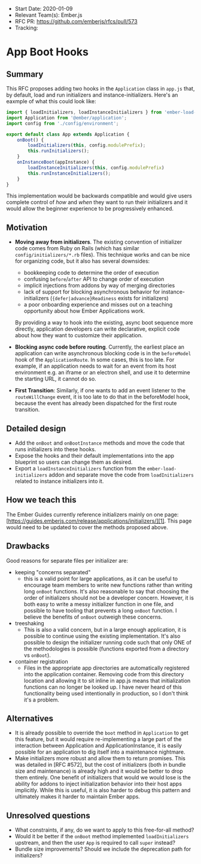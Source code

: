 - Start Date: 2020-01-09
- Relevant Team(s): Ember.js
- RFC PR: https://github.com/emberjs/rfcs/pull/573
- Tracking:

# App Boot Hooks

## Summary

This RFC proposes adding two hooks in the `Application` class in `app.js` that, by default, load
and run initializers and instance-initializers. Here's an eaxmple of what this could look like:

```js
import { loadInitializers, loadInstanceInitializers } from 'ember-load-initializers';
import Application from '@ember/application';
import config from './config/environment';

export default class App extends Application {
    onBoot() {
        loadInitializers(this, config.modulePrefix);
        this.runInitializers();
    }
    onInstanceBoot(appInstance) {
        loadInstanceInitializers(this, config.modulePrefix)
        this.runInstanceInitializers();
    }
}
```

This implementation would be backwards compatible and would give users complete control of
*how* and *when* they want to run their initializers and it would allow the beginner experience to
be progressively enhanced.

## Motivation

- **Moving away from initializers**. The existing convention of initializer code comes from
Ruby on Rails (which has similar `config/initializers/*.rb` files). This technique works
and can be nice for organizing code, but it also has several downsides:

    - bookkeeping code to determine the order of execution
    - confusing `before`/`after` API to change order of execution
    - implicit injections from addons by way of merging directories
    - lack of support for blocking asynchronous behavior for instance-initializers (`{defer|advance}Readiness` exists for initializers)
    - a poor onboarding experience and misses out on a teaching opportunity about how Ember Applications work.

    By providing a way to hook into the existing, async boot sequence more directly,
    application developers can write declarative, explicit code about how they want to
    customize their application.
- **Blocking async code before routing**. Currently, the earliest place an application can write
asynchronous blocking code is in the `beforeModel` hook of the `ApplicationRoute`.
In some cases, this is too late. For example, if an application needs to wait for an event
from its host environment e.g. an iframe or an electron shell, and use it to determine
the starting URL, it cannot do so.
- **First Transition**: Similarly, if one wants to add an event listener to the
`routeWillChange` event, it is too late to do that in the beforeModel hook, because the
event has already been dispatched for the first route transition.

## Detailed design

- Add the `onBoot` and `onBootInstance` methods and move the code that runs initializers into these
hooks.
- Expose the hooks and their default implementations into the app blueprint so users can change them
as desired.
- Export a `loadInstanceInitializers` function from the `ember-load-initializers` addon and separate
move the code from `loadInitializers` related to instance initializers into it.

## How we teach this

The Ember Guides currently reference initializers mainly on one page:
[https://guides.emberjs.com/release/applications/initializers/][1].
This page would need to be updated to cover the methods proposed above.

## Drawbacks

Good reasons for separate files per initializer are:

- keeping "concerns separated"
    - this is a valid point for large applications, as it can be useful to encourage team members
    to write new functions rather than writing long `onBoot` functions. It's also reasonable to say
    that choosing the order of initializers should not be a developer concern. However, it is both
    easy to write a messy initializer function in one file, and possible to have tooling that
    prevents a long `onBoot` function. I believe the benefits of `onBoot` outweigh these concerns.
- treeshaking
    - This is also a valid concern, but in a large enough application, it is possible to continue
    using the existing implementation. It's also possible to design the initializer running code
    such that only ONE of the methodologies is possible (functions exported from a directory
    vs `onBoot`).
- container registration
    - Files in the appropriate app directories are automatically registered into the application
    container. Removing code from this directory location and allowing it to sit inline in app.js
    means that initialization functions can no longer be looked up. I have never heard of this
    functionality being used intentionally in production, so I don't think it's a problem.

## Alternatives

- It is already possible to override the `boot` method in `Application` to get this feature,
but it would require re-implementing a large part of the interaction between Application and
ApplicationInstance, it is easily possible for an application to dig itself into a maintenance
nightmare.
- Make initializers more robust and allow them to return promises. This was detailed in [RFC #572],
but the cost of initializers (both in bundle size and maintenance) is already high and it would be
better to drop them entirely. One benefit of initializers that would we would lose is the ability
for addons to inject initialization behavior into their host apps implicitly. While this is useful,
it is also harder to debug this pattern and ultimately makes it harder to maintain Ember apps.

## Unresolved questions

- What constraints, if any, do we want to apply to this free-for-all method?
- Would it be better if the `onBoot` method implemented `loadInitializers` upstream, and then
the user `App` is required to call `super` instead?
- Bundle size improvements? Should we include the deprecation path for initializers?


[1]: https://guides.emberjs.com/release/applications/initializers/
